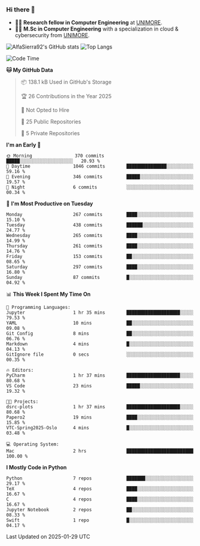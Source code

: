 ### Hi there 👋
- 👨‍💻 **Research fellow in Computer Engineering** at [UNIMORE](https://international.unimore.it/).
- 👨‍🎓 **M.Sc in Computer Engineering** with a specialization in cloud & cybersecurity from [UNIMORE](https://international.unimore.it/).


![AlfaSierra92's GitHub stats](https://github-readme-stats.vercel.app/api?username=AlfaSierra92&theme=nord)
![Top Langs](https://github-readme-stats.vercel.app/api/top-langs/?username=AlfaSierra92&theme=nord&layout=compact)

<!--START_SECTION:waka-->
![Code Time](http://img.shields.io/badge/Code%20Time-218%20hrs%2015%20mins-blue)

**🐱 My GitHub Data** 

> 📦 138.1 kB Used in GitHub's Storage 
 > 
> 🏆 26 Contributions in the Year 2025
 > 
> 🚫 Not Opted to Hire
 > 
> 📜 25 Public Repositories 
 > 
> 🔑 5 Private Repositories 
 > 
**I'm an Early 🐤** 

```text
🌞 Morning                370 commits         █████░░░░░░░░░░░░░░░░░░░░   20.93 % 
🌆 Daytime                1046 commits        ███████████████░░░░░░░░░░   59.16 % 
🌃 Evening                346 commits         █████░░░░░░░░░░░░░░░░░░░░   19.57 % 
🌙 Night                  6 commits           ░░░░░░░░░░░░░░░░░░░░░░░░░   00.34 % 
```
📅 **I'm Most Productive on Tuesday** 

```text
Monday                   267 commits         ████░░░░░░░░░░░░░░░░░░░░░   15.10 % 
Tuesday                  438 commits         ██████░░░░░░░░░░░░░░░░░░░   24.77 % 
Wednesday                265 commits         ████░░░░░░░░░░░░░░░░░░░░░   14.99 % 
Thursday                 261 commits         ████░░░░░░░░░░░░░░░░░░░░░   14.76 % 
Friday                   153 commits         ██░░░░░░░░░░░░░░░░░░░░░░░   08.65 % 
Saturday                 297 commits         ████░░░░░░░░░░░░░░░░░░░░░   16.80 % 
Sunday                   87 commits          █░░░░░░░░░░░░░░░░░░░░░░░░   04.92 % 
```


📊 **This Week I Spent My Time On** 

```text
💬 Programming Languages: 
Jupyter                  1 hr 35 mins        ████████████████████░░░░░   79.53 % 
YAML                     10 mins             ██░░░░░░░░░░░░░░░░░░░░░░░   09.08 % 
Git Config               8 mins              ██░░░░░░░░░░░░░░░░░░░░░░░   06.76 % 
Markdown                 4 mins              █░░░░░░░░░░░░░░░░░░░░░░░░   04.13 % 
GitIgnore file           0 secs              ░░░░░░░░░░░░░░░░░░░░░░░░░   00.35 % 

🔥 Editors: 
PyCharm                  1 hr 37 mins        ████████████████████░░░░░   80.68 % 
VS Code                  23 mins             █████░░░░░░░░░░░░░░░░░░░░   19.32 % 

🐱‍💻 Projects: 
dsrc-plots               1 hr 37 mins        ████████████████████░░░░░   80.68 % 
Papero2                  19 mins             ████░░░░░░░░░░░░░░░░░░░░░   15.85 % 
VTC-Spring2025-Oslo      4 mins              █░░░░░░░░░░░░░░░░░░░░░░░░   03.48 % 

💻 Operating System: 
Mac                      2 hrs               █████████████████████████   100.00 % 
```

**I Mostly Code in Python** 

```text
Python                   7 repos             ███████░░░░░░░░░░░░░░░░░░   29.17 % 
TeX                      4 repos             ████░░░░░░░░░░░░░░░░░░░░░   16.67 % 
C                        4 repos             ████░░░░░░░░░░░░░░░░░░░░░   16.67 % 
Jupyter Notebook         2 repos             ██░░░░░░░░░░░░░░░░░░░░░░░   08.33 % 
Swift                    1 repo              █░░░░░░░░░░░░░░░░░░░░░░░░   04.17 % 
```




 Last Updated on 2025-01-29 UTC
<!--END_SECTION:waka-->

<!--
**AlfaSierra92/AlfaSierra92** is a ✨ _special_ ✨ repository because its `README.md` (this file) appears on your GitHub profile.

Here are some ideas to get you started:

- 🔭 I’m currently working on ...
- 🌱 I’m currently learning ...
- 👯 I’m looking to collaborate on ...
- 🤔 I’m looking for help with ...
- 💬 Ask me about ...
- 📫 How to reach me: ...
- 😄 Pronouns: ...
- ⚡ Fun fact: ...
-->
